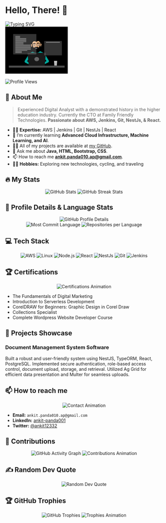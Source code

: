 # Hello, There! 👋
<img src="https://readme-typing-svg.demolab.com?font=Fira+Code&pause=1000&width=435&lines=I'm+Ankit+Kumar+Panda;console.log(%22Hello%2C%20World!%22)" alt="Typing SVG" />
<div align="left">
  <img src="./profile1.gif" alt="About Me Animation" width="200" height="150" />
</div>
<p align="left">
  <img src="https://komarev.com/ghpvc/?username=ankit12332&style=flat-square&color=blue" alt="Profile Views" />
</p>

## 🚀 About Me

> Experienced Digital Analyst with a demonstrated history in the higher education industry. Currently the CTO at Family Friendly Technologies. **Passionate about AWS, Jenkins, Git, NestJs, & React.**

- 👨‍💻 **Expertise:** AWS | Jenkins | Git | NestJs | React
- 🌱 I’m currently learning **Advanced Cloud Infrastructure, Machine Learning, and AI**.
- 👨‍💻 All of my projects are available at [my GitHub](https://github.com/ankit12332).
- 💬 Ask me about **Java, HTML, Bootstrap, CSS**.
- 📫 How to reach me **ankit.panda010.ap@gmail.com**.
- 🚴‍♂️ **Hobbies:** Exploring new technologies, cycling, and traveling

## 🔥 My Stats

<div align="center">
  <img src="https://github-readme-stats.vercel.app/api?username=ankit12332&show_icons=true&theme=dark&bg_color=0d1117&border_color=666&title_color=58a6ff&icon_color=58a6ff&text_color=8b949e&hide_border=false" alt="GitHub Stats" />
  <img src="https://github-readme-streak-stats.herokuapp.com/?user=ankit12332&theme=dark&background=0d1117&border=666&stroke=4c8ed9&ring=58a6ff&fire=58a6ff&currStreakNum=58a6ff&sideNums=58a6ff&currStreakLabel=ffffff&sideLabels=8b949e&dates=8b949e&hide_border=false" alt="GitHub Streak Stats" />
</div>

## 🌟 Profile Details & Language Stats

<div align="center">
  <img src="https://github-profile-summary-cards.vercel.app/api/cards/profile-details?username=ankit12332&theme=github_dark" alt="GitHub Profile Details" />
</div>

<div align="center">
  <img src="https://github-profile-summary-cards.vercel.app/api/cards/most-commit-language?username=ankit12332&theme=github_dark" alt="Most Commit Language" />
  <img src="https://github-profile-summary-cards.vercel.app/api/cards/repos-per-language?username=ankit12332&theme=github_dark" alt="Repositories per Language" />
</div>


## 💻 Tech Stack

<p align="center">
  <img src="https://img.shields.io/badge/-AWS-333333?style=flat&logo=amazon-aws&logoColor=FF9900" alt="AWS" />
  <img src="https://img.shields.io/badge/-Linux-333333?style=flat&logo=linux&logoColor=FCC624" alt="Linux" />
  <img src="https://img.shields.io/badge/-Node.js-333333?style=flat&logo=node.js&logoColor=339933" alt="Node.js" />
  <img src="https://img.shields.io/badge/-React-333333?style=flat&logo=react&logoColor=61DAFB" alt="React" />
  <img src="https://img.shields.io/badge/-NestJs-333333?style=flat&logo=nestjs&logoColor=E0234E" alt="NestJs" />
  <img src="https://img.shields.io/badge/-Git-333333?style=flat&logo=git&logoColor=F05032" alt="Git" />
  <img src="https://img.shields.io/badge/-Jenkins-333333?style=flat&logo=jenkins&logoColor=white" alt="Jenkins" />
</p>

## 🏆 Certifications

<div align="center">
  <img src="https://youranimationcdn.com/yourusername/certifications-animation.gif" alt="Certifications Animation" width="400" height="300" />
</div>

- The Fundamentals of Digital Marketing
- Introduction to Serverless Development
- CorelDRAW for Beginners: Graphic Design in Corel Draw
- Collections Specialist
- Complete Wordpress Website Developer Course

## 🎨 Projects Showcase

### Document Management System Software

Built a robust and user-friendly system using NestJS, TypeORM, React, PostgreSQL. Implemented secure authentication, role-based access control, document upload, storage, and retrieval. Utilized Ag Grid for efficient data presentation and Multer for seamless uploads.

## 📫 How to reach me

<div align="center">
  <img src="https://youranimationcdn.com/yourusername/contact-animation.gif" alt="Contact Animation" width="400" height="300" />
</div>

- **Email:** `ankit.panda010.ap@gmail.com`
- **LinkedIn:** [ankit-panda001](https://www.linkedin.com/in/ankit-panda001)
- **Twitter:** [@ankit12332](https://twitter.com/ankit12332)

## 🌈 Contributions

<div align="center">
  <img src="https://activity-graph.herokuapp.com/graph?username=ankit12332&bg_color=0d1117&color=58a6ff&line=4c8ed9&point=ffffff&area=true&hide_border=true" alt="GitHub Activity Graph" />
  <img src="https://youranimationcdn.com/yourusername/contributions-animation.gif" alt="Contributions Animation" width="400" height="300" />
</div>

## ✍️ Random Dev Quote

<p align="center">
  <img src="https://quotes-github-readme.vercel.app/api?type=horizontal&theme=dark" alt="Random Dev Quote" />
</p>

## 🏆 GitHub Trophies

<div align="center">
  <img src="https://github-profile-trophy.vercel.app/?username=ankit12332&theme=darkhub&column=7" alt="GitHub Trophies" />
  <img src="https://youranimationcdn.com/yourusername/trophies-animation.gif" alt="Trophies Animation" width="400" height="300" />
</div>
